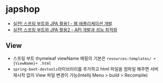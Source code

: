 # japshop

- [실전! 스프링 부트와 JPA 활용1 - 웹 애플리케이션 개발](https://www.inflearn.com/course/스프링부트-JPA-활용-1#)
- [실전! 스프링 부트와 JPA 활용2 - API 개발과 성능 최적화](https://www.inflearn.com/course/스프링부트-JPA-API개발-성능최적화#)



## View

- 스프링 부트 thymeleaf viewName 매핑의 기본은 `resources:templates/ +{ViewName}+ .html`
- `spring-boot-devtools`라이브러리를 추가하고 html 파일을 컴파일 해주면 서버 재시작 없이 View 파일 변경이 가능(Intellij Menu > build > Recompile)